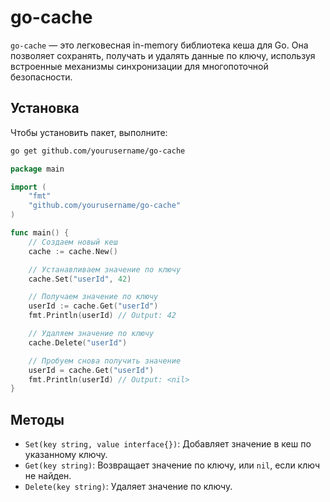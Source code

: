 # go-cache

`go-cache` — это легковесная in-memory библиотека кеша для Go. Она позволяет сохранять, получать и удалять данные по ключу, используя встроенные механизмы синхронизации для многопоточной безопасности.

## Установка

Чтобы установить пакет, выполните:

```bash
go get github.com/yourusername/go-cache
```

```Go
package main

import (
    "fmt"
    "github.com/yourusername/go-cache"
)

func main() {
    // Создаем новый кеш
    cache := cache.New()

    // Устанавливаем значение по ключу
    cache.Set("userId", 42)

    // Получаем значение по ключу
    userId := cache.Get("userId")
    fmt.Println(userId) // Output: 42

    // Удаляем значение по ключу
    cache.Delete("userId")

    // Пробуем снова получить значение
    userId = cache.Get("userId")
    fmt.Println(userId) // Output: <nil>
}
```

## Методы

- `Set(key string, value interface{})`: Добавляет значение в кеш по указанному ключу.
- `Get(key string)`: Возвращает значение по ключу, или `nil`, если ключ не найден.
- `Delete(key string)`: Удаляет значение по ключу.